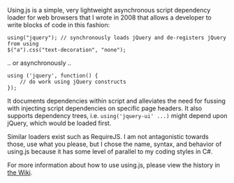 Using.js is a simple, very lightweight asynchronous script dependency loader for web browsers that I wrote in 2008 that allows a developer to write blocks of code in this fashion:

    using("jquery"); // synchronously loads jQuery and de-registers jQuery from using 
    $("a").css("text-decoration", "none");

.. or asynchronously ..

    using ('jquery', function() {
        // do work using jQuery constructs
    });

It documents dependencies within script and alleviates the need for fussing with injecting script dependencies on specific page headers. It also supports dependency trees, i.e. `using('jquery-ui' ...)` might depend upon jQuery, which would be loaded first.

Similar loaders exist such as RequireJS. I am not antagonistic towards those, use what you please, but I chose the name, syntax, and behavior of using.js because it has some level of parallel to my coding styles in C#.

For more information about how to use using.js, please view the history in [the Wiki](wiki).
